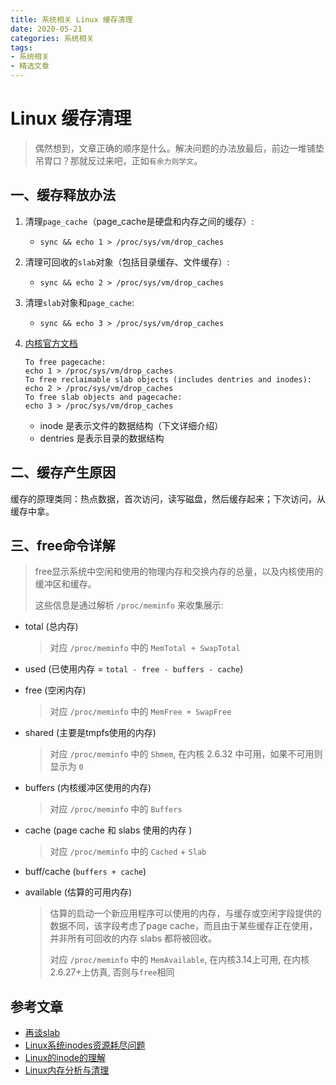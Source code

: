 ```yaml
---
title: 系统相关 Linux 缓存清理
date: 2020-05-21
categories: 系统相关
tags:
- 系统相关
- 精选文章
---
```



# Linux 缓存清理

> 偶然想到，文章正确的顺序是什么。解决问题的办法放最后，前边一堆铺垫吊胃口？那就反过来吧，正如`有余力则学文`。

## 一、缓存释放办法

1. 清理`page_cache`（page_cache是硬盘和内存之间的缓存）:
    - `sync && echo 1 > /proc/sys/vm/drop_caches`

2. 清理可回收的`slab`对象（包括目录缓存、文件缓存）:
    - `sync && echo 2 > /proc/sys/vm/drop_caches`

3. 清理`slab`对象和`page_cache`:
    - `sync && echo 3 > /proc/sys/vm/drop_caches`

4. [内核官方文档](https://www.kernel.org/doc/Documentation/sysctl/vm.txt)
    ```text
    To free pagecache:
    echo 1 > /proc/sys/vm/drop_caches
    To free reclaimable slab objects (includes dentries and inodes):
    echo 2 > /proc/sys/vm/drop_caches
    To free slab objects and pagecache:
    echo 3 > /proc/sys/vm/drop_caches
    ```
    - inode 是表示文件的数据结构（下文详细介绍）
    - dentries 是表示目录的数据结构

## 二、缓存产生原因

缓存的原理类同：热点数据，首次访问，读写磁盘，然后缓存起来；下次访问，从缓存中拿。

## 三、free命令详解

> free显示系统中空闲和使用的物理内存和交换内存的总量，以及内核使用的缓冲区和缓存。
>
> 这些信息是通过解析 `/proc/meminfo` 来收集展示:

* total (总内存)
  > 对应 `/proc/meminfo` 中的 `MemTotal + SwapTotal`

* used (已使用内存 = `total - free - buffers - cache`)

* free (空闲内存)
  > 对应 `/proc/meminfo` 中的 `MemFree + SwapFree`

* shared (主要是tmpfs使用的内存)
  > 对应 `/proc/meminfo` 中的 `Shmem`, 在内核 2.6.32 中可用，如果不可用则显示为 `0`

* buffers (内核缓冲区使用的内存)
  > 对应 `/proc/meminfo` 中的 `Buffers`

* cache (page cache 和 slabs 使用的内存 )
  > 对应 `/proc/meminfo` 中的 `Cached` + `Slab`

* buff/cache (`buffers + cache`)

* available (估算的可用内存)
  > 估算的启动一个新应用程序可以使用的内存，与缓存或空闲字段提供的数据不同，该字段考虑了page cache，而且由于某些缓存正在使用，并非所有可回收的内存 slabs 都将被回收。
  >
  > 对应 `/proc/meminfo` 中的 `MemAvailable`, 在内核3.14上可用, 在内核2.6.27+上仿真, 否则与`free`相同

## 参考文章

- [再谈slab](https://zhuanlan.zhihu.com/p/61457076)
- [Linux系统inodes资源耗尽问题](https://blog.csdn.net/T146lLa128XX0x/article/details/97198537)
- [Linux的inode的理解](https://blog.csdn.net/xuz0917/article/details/79473562)
- [Linux内存分析与清理](https://www.jianshu.com/p/774551e6b3ba)
